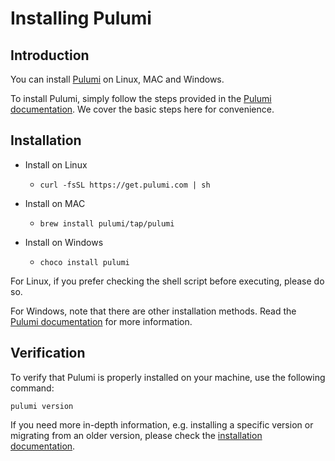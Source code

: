 <h1> Installing Pulumi </h1>



## Introduction

You can install [Pulumi](https://www.pulumi.com/) on Linux, MAC and Windows.

To install Pulumi, simply follow the steps provided in the [Pulumi documentation](https://www.pulumi.com/docs/install/). We cover the basic steps here for convenience.

## Installation

* Install on Linux
    * ```
      curl -fsSL https://get.pulumi.com | sh
      ```
* Install on MAC
    * ```
      brew install pulumi/tap/pulumi
      ```
* Install on Windows
    * ```
      choco install pulumi
      ```

For Linux, if you prefer checking the shell script before executing, please do so.

For Windows, note that there are other installation methods. Read the [Pulumi documentation](https://www.pulumi.com/docs/install/) for more information.

## Verification

To verify that Pulumi is properly installed on your machine, use the following command:

```
pulumi version
```

If you need more in-depth information, e.g. installing a specific version or migrating from an older version, please check the [installation documentation](https://www.pulumi.com/docs/install/).